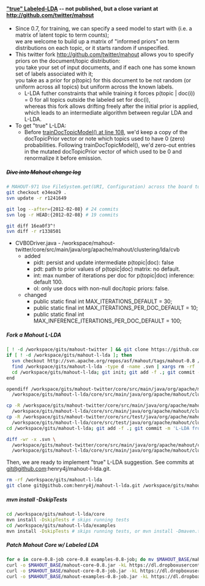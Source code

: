 #### ["true" Labeled-LDA](http://markmail.org/message/cm2a6rnxblj5azuh) -- not published, but a close variant at http://github.com/twitter/mahout

* Since 0.7, for training, we can specify a seed model to start with (i.e. a matrix of latent topic to term counts);  
  we are welcome to build up a matrix of "informed priors" on term distributions on each topic, or it starts random if unspecified. 
* This twitter fork http://github.com/twitter/mahout allows you to specify priors on the document/topic distribution:  
  you take your set of input documents, and if each one has some known set of labels associated with it;  
  you take as a prior for p(topic) for this document to be not random (or uniform across all topics) but uniform across the known labels.
  * L-LDA futher constraints that while training it forces p(topic | doc(i)) = 0 for all topics outside the labeled set for doc(i),  
    whereas this fork allows drifting freely after the initial prior is applied, which leads to an intermediate algorithm between regular LDA and L-LDA.
* To get "true" L-LDA: 
  * Before [trainDocTopicModel() at line 108](http://github.com/twitter/mahout/blob/master/core/src/main/java/org/apache/mahout/clustering/lda/cvb/CVB0PriorMapper.java), we'd keep a copy of the docTopicPrior vector or note which topics used to have 0 (zero) probabilities.
    Following trainDocTopicModel(), we'd zero-out entries in the mutated docTopicPrior vector of which used to be 0 and renormalize it before emission.

##### ~~Dive into Mahout change log~~

```bash
# MAHOUT-971 Use FileSystem.get(URI, Configuration) across the board to make it (more likely to) work with S3
git checkout e34ea29 .
svn update -r r1241649
```

```bash
git log --after={2012-02-08} # 24 commits
svn log -r HEAD:{2012-02-08} # 19 commits
```

```bash
git diff 16ea0f3^!
svn diff -r r1338501
```

* CVB0Driver.java - /workspace/mahout-twitter/core/src/main/java/org/apache/mahout/clustering/lda/cvb 
  * added
     * pidt: persist and update intermediate p(topic|doc): false
     * pdt: path to prior values of p(topic|doc) matrix: no default.
     * int: max number of iterations per doc for p(topic|doc) inference: default 100.
     * ol: only use docs with non-null doc/topic priors: false.
  * changed
     * public static final int MAX_ITERATIONS_DEFAULT = 30;
     * public static final int MAX_ITERATIONS_PER_DOC_DEFAULT = 10;
     * public static final int MAX_INFERENCE_ITERATIONS_PER_DOC_DEFAULT = 100;

##### Fork a Mahout L-LDA

```bash
[ ! -d /workspace/gits/mahout-twitter ] && git clone https://github.com/twitter/mahout.git /workspace/gits/mahout-twitter
if [ ! -d /workspace/gits/mahout-l-lda ]; then
  svn checkout http://svn.apache.org/repos/asf/mahout/tags/mahout-0.8 /workspace/gits/mahout-l-lda
  find /workspace/gits/mahout-l-lda -type d -name .svn | xargs rm -rf
  cd /workspace/gits/mahout-l-lda; git init; git add -f .; git commit -m 'mahout-0.8'
end
```

```bash
opendiff /workspace/gits/mahout-twitter/core/src/main/java/org/apache/mahout/clustering/lda/cvb \
  /workspace/gits/mahout-l-lda/core/src/main/java/org/apache/mahout/clustering/lda/cvb
```

```bash
cp -R /workspace/gits/mahout-twitter/core/src/main/java/org/apache/mahout/clustering/lda/cvb/ \
  /workspace/gits/mahout-l-lda/core/src/main/java/org/apache/mahout/clustering/lda/cvb
cp -R /workspace/gits/mahout-twitter/core/src/test/java/org/apache/mahout/clustering/lda/cvb/ \
  /workspace/gits/mahout-l-lda/core/src/test/java/org/apache/mahout/clustering/lda/cvb
cd /workspace/gits/mahout-l-lda; git add -f .; git commit -m 'L-LDA from https://github.com/twitter/mahout/'
```

```bash
diff -wr -x .svn \
  /workspace/gits/mahout-twitter/core/src/main/java/org/apache/mahout/clustering/lda/cvb \
  /workspace/gits/mahout-l-lda/core/src/main/java/org/apache/mahout/clustering/lda/cvb
```

Then, we are ready to implement "true" L-LDA suggestion. See commits at git@github.com:henry4j/mahout-l-lda.git.

```bash
rm -rf /workspace/gits/mahout-l-lda
git clone git@github.com:henry4j/mahout-l-lda.git /workspace/gits/mahout-l-lda
```

##### mvn install -DskipTests

```bash
cd /workspace/gits/mahout-l-lda/core
mvn install -DskipTests # skips running tests
cd /workspace/gits/mahout-l-lda/examples
mvn install -DskipTests # skips running tests, or mvn install -Dmaven.test.skip=true # skips compiling tests
```

##### Patch Mahout Core w/ Labeled LDA

```bash
for e in core-0.8-job core-0.8 examples-0.8-job; do mv $MAHOUT_BASE/mahout-$e.jar $MAHOUT_BASE/mahout-$e.jar.bak; done
curl -o $MAHOUT_BASE/mahout-core-0.8.jar -kL https://dl.dropboxusercontent.com/u/47820156/mahout/patches/mahout-core-0.8-patched.jar
curl -o $MAHOUT_BASE/mahout-core-0.8-job.jar -kL https://dl.dropboxusercontent.com/u/47820156/mahout/patches/mahout-core-0.8-patched-job.jar
curl -o $MAHOUT_BASE/mahout-examples-0.8-job.jar -kL https://dl.dropboxusercontent.com/u/47820156/mahout/patches/mahout-examples-0.8-patched-job.jar
```
